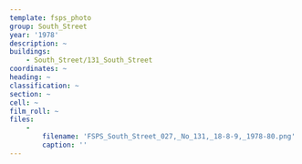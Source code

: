 ```yaml
---
template: fsps_photo
group: South_Street
year: '1978'
description: ~
buildings:
    - South_Street/131_South_Street
coordinates: ~
heading: ~
classification: ~
section: ~
cell: ~
film_roll: ~
files:
    -
        filename: 'FSPS_South_Street_027,_No_131,_18-8-9,_1978-80.png'
        caption: ''
---
```


